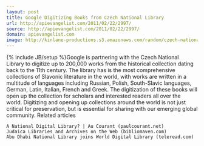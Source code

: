 ```yaml
---
layout: post
title: Google Digitizing Books from Czech National Library
url: http://apievangelist.com/2011/02/22/2997/
source: http://apievangelist.com/2011/02/22/2997/
domain: apievangelist.com
image: http://kinlane-productions.s3.amazonaws.com/random/czech-national-library.jpg
---
```

{% include JB/setup %}Google is partnering with the Czech National Library to digitize up to 200,000 works from the historical collection dating back to the 11th century.
The library has is the most comprehensive collections of Slavonic literature in the world, with works are written in a multitude of languages including Russian, Polish, South-Slavic languages, German, Latin, Italian, French and Greek.
The digitization of these books will open up the collection for scholars and interested readers all over the world.   Digitizing and opening up collections around the world is not just critical for preservation, but is essential for sharing with our emerging global community.
Related articles

	A National Digital Library? | Au Courant (paulcourant.net)
	Judaica Libraries and Archives on the Web (bibliomaven.com)
	Abu Dhabi National Library joins World Digital Library (teleread.com)

